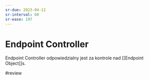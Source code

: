 ```yaml
---
sr-due: 2023-04-12
sr-interval: 60
sr-ease: 197
---
```


# Endpoint Controller
Endpoint Controller odpowiedzialny jest za kontrole nad [[Endpoint Object]]s.

#review 